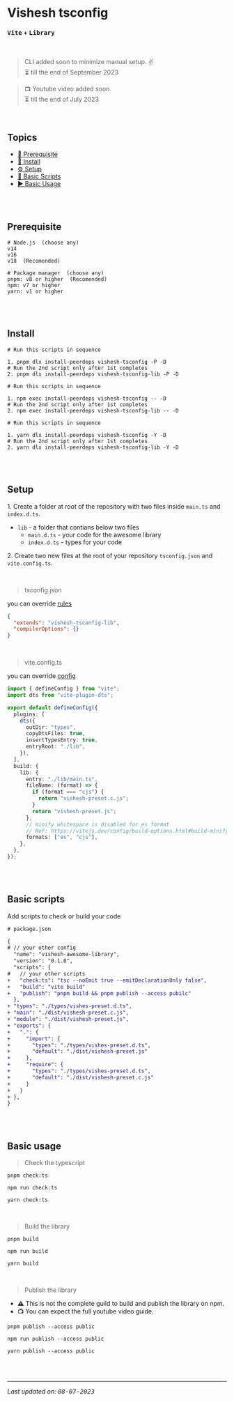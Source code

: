# Vishesh tsconfig

#### **<kbd>Vite</kbd> + <kbd>Library</kbd>**

<br>

> CLI added soon to minimize manual setup. ✌️ <br>
> ⏳ till the end of September 2023

> 📺 Youtube video added soon. <br>
> ⏳ till the end of July 2023

<br>

## Topics

- [🤞 Prerequisite][pre]
- [📲 Install][install]
- [⚙️ Setup][setup]
- [🦾 Basic Scripts][scripts]
- [▶️ Basic Usage][usage]

<br><br>

## Prerequisite

```shell
# Node.js  (choose any)
v14
v16
v18  (Recomended)

# Package manager  (choose any)
pnpm: v8 or higher  (Recomended)
npm: v7 or higher
yarn: v1 or higher
```

<br><br>

## Install

```shell
# Run this scripts in sequence

1. pnpm dlx install-peerdeps vishesh-tsconfig -P -D
# Run the 2nd script only after 1st completes
2. pnpm dlx install-peerdeps vishesh-tsconfig-lib -P -D
```

```shell
# Run this scripts in sequence

1. npm exec install-peerdeps vishesh-tsconfig -- -D
# Run the 2nd script only after 1st completes
2. npm exec install-peerdeps vishesh-tsconfig-lib -- -D
```

```shell
# Run this scripts in sequence

1. yarn dlx install-peerdeps vishesh-tsconfig -Y -D
# Run the 2nd script only after 1st completes
2. yarn dlx install-peerdeps vishesh-tsconfig-lib -Y -D
```

<br><br>

## Setup

1\. Create a folder at root of the repository with two files inside `main.ts` and `index.d.ts`.

- `lib` - a folder that contians below two files
  - `main.d.ts` - your code for the awesome library
  - `index.d.ts` - types for your code

2\. Create two new files at the root of your repository `tsconfig.json` and `vite.config.ts`.

<br>

> tsconfig.json

you can override [rules][tsconfig-opts]

```json
{
  "extends": "vishesh-tsconfig-lib",
  "compilerOptions": {}
}
```

<br>

> vite.config.ts

you can override [config][vite-config]

```ts
import { defineConfig } from "vite";
import dts from "vite-plugin-dts";

export default defineConfig({
  plugins: [
    dts({
      outDir: "types",
      copyDtsFiles: true,
      insertTypesEntry: true,
      entryRoot: "./lib",
    }),
  ],
  build: {
    lib: {
      entry: "./lib/main.ts",
      fileName: (format) => {
        if (format === "cjs") {
          return "vishesh-preset.c.js";
        }
        return "vishesh-preset.js";
      },
      // minify whitespace is disabled for es format
      // Ref: https://vitejs.dev/config/build-options.html#build-minify
      formats: ["es", "cjs"],
    },
  },
});
```

<br><br>

## Basic scripts

Add scripts to check or build your code

```diff
# package.json

{
# // your other config
  "name": "vishesh-awesome-library",
  "version": "0.1.0",
  "scripts": {
#   // your other scripts
+   "check:ts": "tsc --noEmit true --emitDeclarationOnly false",
+   "build": "vite build"
+   "publish": "pnpm build && pnpm publish --access pubilc"
  },
+ "types": "./types/vishes-preset.d.ts",
+ "main": "./dist/vishesh-preset.c.js",
+ "module": "./dist/vishesh-preset.js",
+ "exports": {
+   ".": {
+     "import": {
+       "types": "./types/vishes-preset.d.ts",
+       "default": "./dist/vishesh-preset.js"
+     },
+     "require": {
+       "types": "./types/vishes-preset.d.ts",
+       "default": "./dist/vishesh-preset.c.js"
+     }
+   }
+ },
}
```

<br><br>

## Basic usage

> Check the typescript

```shell
pnpm check:ts
```

```shell
npm run check:ts
```

```shell
yarn check:ts
```

<br>

> Build the library

```shell
pnpm build
```

```shell
npm run build
```

```shell
yarn build
```

<br>

> Publish the library

- ⚠️ This is not the complete guild to build and publish the library on npm.
- 📺 You can expect the full youtube video guide.

```shell
pnpm publish --access public
```

```shell
npm run publish --access public
```

```shell
yarn publish --access public
```

<br><br>

---

_Last updated on: <kbd>08-07-2023</kbd>_

[pre]: #prerequisite "Prerequisite"
[vite-config]: https://vitejs.dev/config/ "Vite configuration documentation"
[tsconfig-opts]: https://www.typescriptlang.org/tsconfig "Typescript compiler options documentation"
[install]: #install "Install"
[setup]: #setup "Setup"
[scripts]: #basic-scripts "Basic Scripts"
[usage]: #basic-usage "Basic Usage"
